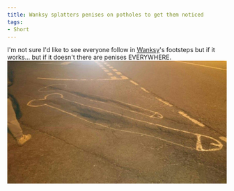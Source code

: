 ```yaml
---
title: Wanksy splatters penises on potholes to get them noticed
tags:
- Short
---
```


I'm not sure I'd like to see everyone follow in 
[Wanksy](https://www.facebook.com/WanksyRoadArtist)'s footsteps but if it works... but if it doesn't there are penises EVERYWHERE. 
![](/images/static_52001c0be4b09bc7c9f838c9_52224ed3e4b0ba9919a3e0e1_5545606ce4b01a9d5ad34528_1430610029157__img.jpg)

